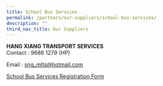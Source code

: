 ```yaml
---
title: School Bus Services
permalink: /partners/our-suppliers/school-bus-services/
description: ""
third_nav_title: Our Suppliers
---
```

<p><strong>HANG XIANG TRANSPORT SERVICES<br /></strong>Contact : 9686 1279 (HP)</p>
<p>Email : <a href="mailto:sng_mlts@hotmail.com">sng_mlts@hotmail.com</a></p>
<p><a href="https://sengkanggreenpri.moe.edu.sg/qql/slot/u160/For%20Parents/School%20Bus%20Services%20for%20Year%202022.pdf" target="_blank" rel="noopener">School Bus Services Registration Form</a></p>